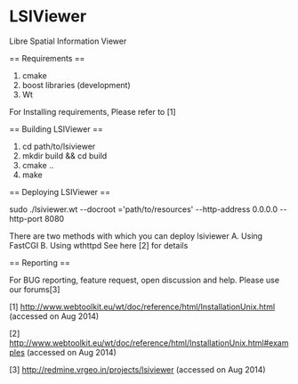 LSIViewer
=========


Libre Spatial Information Viewer
 

== Requirements ==
  1. cmake 
  2. boost libraries (development)
  3. Wt 

For Installing requirements, Please refer to [1]


== Building LSIViewer ==

  1. cd path/to/lsiviewer
  2. mkdir build && cd build
  3. cmake ..
  4. make

== Deploying LSIViewer ==

  sudo ./lsiviewer.wt --docroot ='path/to/resources' --http-address 0.0.0.0 --http-port 8080
 
  There are two methods with which you can deploy lsiviewer 
  A. Using FastCGI
  B. Using wthttpd
  See here [2] for details


== Reporting ==

For BUG reporting, feature request, open discussion and help. Please use our forums[3]

[1] http://www.webtoolkit.eu/wt/doc/reference/html/InstallationUnix.html (accessed on Aug 2014)

[2] http://www.webtoolkit.eu/wt/doc/reference/html/InstallationUnix.html#examples (accessed on Aug 2014)

[3] http://redmine.vrgeo.in/projects/lsiviewer (accessed on Aug 2014)

